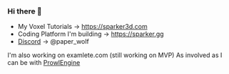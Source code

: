 ### Hi there 👋

<!--
**PaperPrototype/PaperPrototype** is a ✨ _special_ ✨ repository because its `README.md` (this file) appears on your GitHub profile.

Here are some ideas to get you started:

- 🔭 I’m currently working on ...
- 🌱 I’m currently learning ...
- 👯 I’m looking to collaborate on ...
- 🤔 I’m looking for help with ...
- 💬 Ask me about ...
- 📫 How to reach me: ...
- 😄 Pronouns: ...
- ⚡ Fun fact: ...
- [Books](https://gabrielgambetta.com/computer-graphics-from-scratch/) [on computer](https://gamemath.com/) [graphics](https://www.pbrt.org/) (ps: they are all free to read online)
-->

- My Voxel Tutorials -> https://sparker3d.com
- Coding Platform I'm building -> https://sparker.gg
- [Discord](https://discord.gg/QhqTE4t2tR) -> @paper_wolf

I'm also working on examlete.com (still working on MVP)
As involved as I can be with [ProwlEngine](https://github.com/ProwlEngine)
